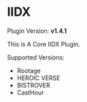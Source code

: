 # IIDX

Plugin Version: **v1.4.1**

This is A Core IIDX Plugin.

Supported Versions:

- Rootage
- HEROIC VERSE
- BISTROVER
- CastHour
